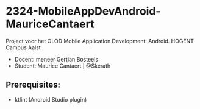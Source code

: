 # 2324-MobileAppDevAndroid-MauriceCantaert

Project voor het OLOD Mobile Application Development: Android.
HOGENT Campus Aalst

* Docent: meneer Gertjan Bosteels
* Student: Maurice Cantaert | @Skerath

## Prerequisites:
- ktlint (Android Studio plugin)
